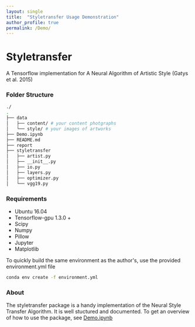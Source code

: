 ```yaml
---
layout: single
title:  "Styletransfer Usage Demonstration"
author_profile: true
permalink: /Demo/
---
```


# Styletransfer
A Tensorflow implementation for A Neural Algorithm of Artistic Style (Gatys et al. 2015)

### Folder Structure
```bash
./
.
├── data
│   ├── content/ # your content photgraphs
│   └── style/ # your images of artworks
├── Demo.ipynb
├── README.md
├── report
├── styletransfer
│   ├── artist.py
│   ├── __init__.py
│   ├── io.py
│   ├── layers.py
│   ├── optimizer.py
│   └── vgg19.py
```

### Requirements
* Ubuntu 16.04
* Tensorflow-gpu 1.3.0 +
* Scipy 
* Numpy
* Pillow
* Jupyter
* Matplotlib

To quickly build the same environment as the author's, use the provided environment.yml file
```bash
conda env create -f environment.yml

```

### About
The styletransfer package is a handy implementation of the Neural Style Transfer Algorithm. It is well stuctured and documented. To get an overview of how to use the package, see [Demo.ipynb](./Demo.ipynb)
